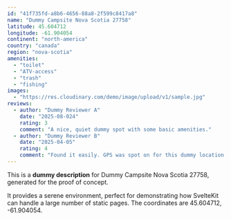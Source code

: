```yaml
---
id: "41f735fd-a8b6-4656-88a8-2f599c8417a8"
name: "Dummy Campsite Nova Scotia 27758"
latitude: 45.604712
longitude: -61.904054
continent: "north-america"
country: "canada"
region: "nova-scotia"
amenities:
  - "toilet"
  - "ATV-access"
  - "trash"
  - "fishing"
images:
  - "https://res.cloudinary.com/demo/image/upload/v1/sample.jpg"
reviews:
  - author: "Dummy Reviewer A"
    date: "2025-08-024"
    rating: 3
    comment: "A nice, quiet dummy spot with some basic amenities."
  - author: "Dummy Reviewer B"
    date: "2025-04-05"
    rating: 4
    comment: "Found it easily. GPS was spot on for this dummy location."
---
```


This is a **dummy description** for Dummy Campsite Nova Scotia 27758, generated for the proof of concept.

It provides a serene environment, perfect for demonstrating how SvelteKit can handle a large number of static pages. The coordinates are 45.604712, -61.904054.

